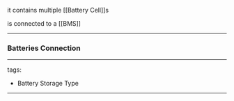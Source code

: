 it contains multiple [[Battery Cell]]s

is connected to a [[BMS]] 


---
### Batteries Connection



---
tags:
- Battery Storage Type
---
